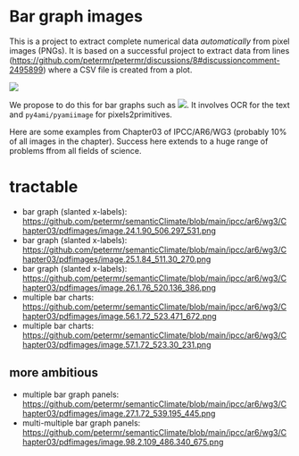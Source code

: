 # Bar graph images

This is a  project to extract complete numerical data *automatically* from pixel images (PNGs). It is based on a successful project to extract data from lines (https://github.com/petermr/petermr/discussions/8#discussioncomment-2495899) where a CSV file is created from a plot. 

<img src="https://user-images.githubusercontent.com/733515/161443757-3d494b55-7cda-42e9-bb22-a0b097fbd667.png"></img>

We propose to do this for bar graphs such as 
<img src="https://github.com/petermr/semanticClimate/blob/main/ipcc/ar6/wg3/Chapter03/pdfimages/image.24.1.90_506.297_531.png"></img>. It involves OCR for the text and `py4ami/pyamiimage` for pixels2primitives.

Here are some examples from Chapter03 of IPCC/AR6/WG3 (probably 10% of all images in the chapter). Success here extends to a huge range of problems ffrom all fields of science.


# tractable

* bar graph (slanted x-labels): https://github.com/petermr/semanticClimate/blob/main/ipcc/ar6/wg3/Chapter03/pdfimages/image.24.1.90_506.297_531.png
* bar graph (slanted x-labels): https://github.com/petermr/semanticClimate/blob/main/ipcc/ar6/wg3/Chapter03/pdfimages/image.25.1.84_511.30_270.png
* bar graph (slanted x-labels): https://github.com/petermr/semanticClimate/blob/main/ipcc/ar6/wg3/Chapter03/pdfimages/image.26.1.76_520.136_386.png
* multiple bar charts: https://github.com/petermr/semanticClimate/blob/main/ipcc/ar6/wg3/Chapter03/pdfimages/image.56.1.72_523.471_672.png
* multiple bar charts: https://github.com/petermr/semanticClimate/blob/main/ipcc/ar6/wg3/Chapter03/pdfimages/image.57.1.72_523.30_231.png

## more ambitious

* multiple bar graph panels: https://github.com/petermr/semanticClimate/blob/main/ipcc/ar6/wg3/Chapter03/pdfimages/image.27.1.72_539.195_445.png
* multi-multiple bar graph panels: https://github.com/petermr/semanticClimate/blob/main/ipcc/ar6/wg3/Chapter03/pdfimages/image.98.2.109_486.340_675.png

